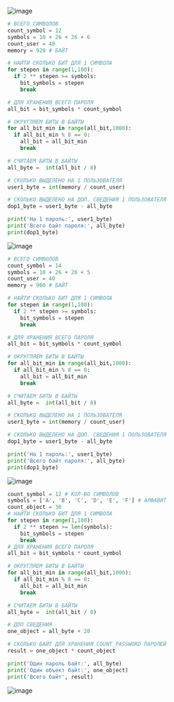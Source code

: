 ![image](https://user-images.githubusercontent.com/70198995/148648949-a21da22f-8dac-4d68-a8c9-585bc03dd952.png)
```python
# ВСЕГО СИМВОЛОВ
count_symbol = 12
symbols = 10 + 26 + 26 + 6
count_user = 40
memory = 920 # БАЙТ

# НАЙТИ СКОЛЬКО БИТ ДЛЯ 1 СИМВОЛА
for stepen in range(1,100):
  if 2 ** stepen >= symbols:
    bit_symbols = stepen
    break

# ДЛЯ ХРАНЕНИЯ ВСЕГО ПАРОЛЯ
all_bit = bit_symbols * count_symbol

# ОКРУГЛЯЕМ БИТЫ В БАЙТЫ
for all_bit_min in range(all_bit,1000):
  if all_bit_min % 8 == 0:
    all_bit = all_bit_min
    break

# СЧИТАЕМ БИТЫ В БАЙТЫ
all_byte =  int(all_bit / 8)

# СКОЛЬКО ВЫДЕЛЕНО НА 1 ПОЛЬЗОВАТЕЛЯ
user1_byte = int(memory / count_user)

# СКОЛЬКО ВЫДЕЛЕНО НА ДОП. СВЕДЕНИЯ 1 ПОЛЬЗОВАТЕЛЯ
dop1_byte = user1_byte - all_byte

print('На 1 пароль:', user1_byte)
print('Всего байт пароля:', all_byte)
print(dop1_byte)
```
![image](https://user-images.githubusercontent.com/70198995/148648955-ae0b710b-28c8-4f2a-8748-9d140883eaca.png)
```python
# ВСЕГО СИМВОЛОВ
count_symbol = 14
symbols = 10 + 26 + 26 + 5
count_user = 40
memory = 960 # БАЙТ

# НАЙТИ СКОЛЬКО БИТ ДЛЯ 1 СИМВОЛА
for stepen in range(1,100):
  if 2 ** stepen >= symbols:
    bit_symbols = stepen
    break

# ДЛЯ ХРАНЕНИЯ ВСЕГО ПАРОЛЯ
all_bit = bit_symbols * count_symbol

# ОКРУГЛЯЕМ БИТЫ В БАЙТЫ
for all_bit_min in range(all_bit,1000):
  if all_bit_min % 8 == 0:
    all_bit = all_bit_min
    break

# СЧИТАЕМ БИТЫ В БАЙТЫ
all_byte =  int(all_bit / 8)

# СКОЛЬКО ВЫДЕЛЕНО НА 1 ПОЛЬЗОВАТЕЛЯ
user1_byte = int(memory / count_user)

# СКОЛЬКО ВЫДЕЛЕНО НА ДОП. СВЕДЕНИЯ 1 ПОЛЬЗОВАТЕЛЯ
dop1_byte = user1_byte - all_byte

print('На 1 пароль:', user1_byte)
print('Всего байт пароля:', all_byte)
print(dop1_byte)
```
![image](https://user-images.githubusercontent.com/70198995/148648962-5cbd6c5d-014d-489b-a45a-0560f8830b9c.png)
```python
count_symbol = 12 # КОЛ-ВО СИМВОЛОВ
symbols = ['A', 'B', 'C', 'D', 'E', 'F'] # АЛФАВИТ
count_object = 30
# НАЙТИ СКОЛЬКО БИТ ДЛЯ 1 СИМВОЛА
for stepen in range(1,100):
  if 2 ** stepen >= len(symbols):
    bit_symbols = stepen
    break
# ДЛЯ ХРАНЕНИЯ ВСЕГО ПАРОЛЯ
all_bit = bit_symbols * count_symbol

# ОКРУГЛЯЕМ БИТЫ В БАЙТЫ
for all_bit_min in range(all_bit,1000):
  if all_bit_min % 8 == 0:
    all_bit = all_bit_min
    break

# СЧИТАЕМ БИТЫ В БАЙТЫ
all_byte =  int(all_bit / 8)

# ДОП СВЕДЕНИЯ
one_object = all_byte + 20

# СКОЛЬКО БАЙТ ДЛЯ ХРАНЕНИЯ COUNT_PASSWORD ПАРОЛЕЙ
result = one_object * count_object

print('Один пароль байт:', all_byte)
print('Один объект байт:', one_object)
print('Всего байт', result)
```
![image](https://user-images.githubusercontent.com/70198995/148648964-b81b2b21-25ef-4009-ad51-5795f4f36d00.png)
